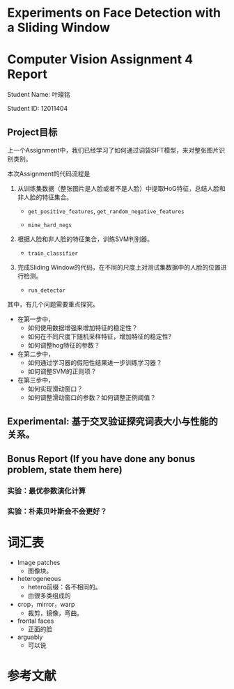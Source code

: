 # Experiments on Face Detection with a Sliding Window

# Computer Vision Assignment 4 Report

Student Name: 叶璨铭

Student ID: 12011404

## Project目标

上一个Assignment中，我们已经学习了如何通过词袋SIFT模型，来对整张图片识别类别。

本次Assignment的代码流程是

1. 从训练集数据（整张图片是人脸或者不是人脸）中提取HoG特征，总结人脸和非人脸的特征集合。

   - `get_positive_features`, `get_random_negative_features`

   - `mine_hard_negs`

2. 根据人脸和非人脸的特征集合，训练SVM判别器。
   - `train_classifier`

3. 完成Sliding Window的代码，在不同的尺度上对测试集数据中的人脸的位置进行检测。
   - `run_detector`

其中，有几个问题需要重点探究。

- 在第一步中，
  - 如何使用数据增强来增加特征的稳定性？
  - 如何在不同尺度下随机采样特征，增加特征的稳定性?
  - 如何调整hog特征的参数？
- 在第二步中，
  - 如何通过学习器的假阳性结果进一步训练学习器？
  - 如何调整SVM的正则项？
- 在第三步中，
  - 如何实现滑动窗口？
  - 如何调整滑动窗口的参数？如何调整正例阈值？



## Experimental: 基于交叉验证探究词表大小与性能的关系。




## Bonus Report (If you have done any bonus problem, state them here)



### 实验：最优参数演化计算

### 实验：朴素贝叶斯会不会更好？



# 词汇表

- Image patches
  - 图像块。
- heterogeneous
  - hetero前缀：各不相同的。
  - 由很多类组成的
- crop，mirror，warp
  - 裁剪，镜像，弯曲。
- frontal faces
  - 正面的脸
- arguably
  - 可以说



# 参考文献





